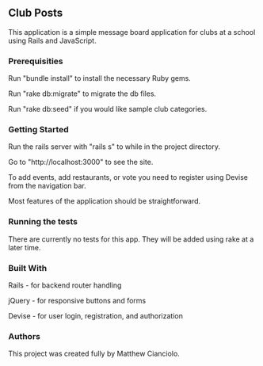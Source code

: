 ## Club Posts

This application is a simple message board application for clubs at a school using Rails and JavaScript.



### Prerequisities

Run "bundle install" to install the necessary Ruby gems.

Run "rake db:migrate" to migrate the db files.

Run "rake db:seed" if you would like sample club categories.



### Getting Started

Run the rails server with "rails s" to while in the project directory.

Go to "http://localhost:3000" to see the site.

To add events, add restaurants, or vote you need to register using Devise from the navigation bar.

Most features of the application should be straightforward.



### Running the tests

There are currently no tests for this app. They will be added using rake at a later time.



### Built With

Rails - for backend router handling

jQuery - for responsive buttons and forms

Devise - for user login, registration, and authorization




### Authors

This project was created fully by Matthew Cianciolo.
